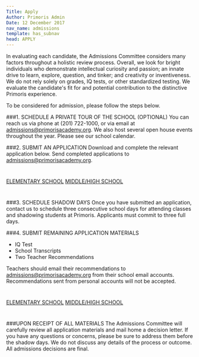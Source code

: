 ```yaml
---
Title: Apply
Author: Primoris Admin
Date: 12 December 2017
nav_name: admissions
template: has_subnav
head: APPLY
---
```


In evaluating each candidate, the Admissions Committee considers many factors throughout a holistic review process. Overall, we look for bright individuals who demonstrate intellectual curiosity and passion; an innate drive to learn, explore, question, and tinker; and creativity or inventiveness. We do not rely solely on grades, IQ tests, or other standardized testing. We evaluate the candidate's fit for and potential contribution to the distinctive Primoris experience.

To be considered for admission, please follow the steps below.

###1. SCHEDULE A PRIVATE TOUR OF THE SCHOOL (OPTIONAL)
You can reach us via phone at (201) 722-1000, or via email at [admissions@primorisacademy.org](mailto:admissions@primorisacademy.org). We also host several open house events throughout the year. Please see our school calendar.

###2. SUBMIT AN APPLICATION
Download and complete the relevant application below. Send completed applications to [admissions@primorisacademy.org](mailto:admissions@primorisacademy.org).

<p style="margin-top:40px;margin-bottom:40px">
<a class="submit-button" target="_blank" href="%theme_url%/img/ElementarySchoolApplication.pdf">ELEMENTARY SCHOOL</a>
<a class="submit-button" target="_blank" href="%theme_url%/img/MiddleAndHighSchoolApplication.pdf">MIDDLE/HIGH SCHOOL</a>
</p>

###3. SCHEDULE SHADOW DAYS
Once you have submitted an application, contact us to schedule three consecutive school days for attending classes and shadowing students at Primoris. Applicants must commit to three full days.

###4. SUBMIT REMAINING APPLICATION MATERIALS

- IQ Test
- School Transcripts
- Two Teacher Recommendations

Teachers should email their recommendations to [admissions@primorisacademy.org](mailto:admissions@primorisacademy.org) from their school email accounts. Recommendations sent from personal accounts will not be accepted.

<p style="margin-top:40px;margin-bottom:40px">
<a class="submit-button" target="_blank" href="%theme_url%/img/RecommendationFormElementary.pdf">ELEMENTARY SCHOOL</a>
<a class="submit-button" target="_blank" href="%theme_url%/img/RecommendationFormMiddleAndHigh.pdf">MIDDLE/HIGH SCHOOL</a>
</p>

###UPON RECEIPT OF ALL MATERIALS
The Admissions Committee will carefully review all application materials and mail home a decision letter. If you have any questions or concerns, please be sure to address them before the shadow days. We do not discuss any details of the process or outcome. All admissions decisions are final.